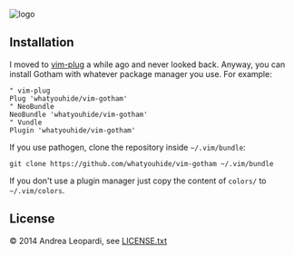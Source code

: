 ![logo][logo]


## Installation

I moved to [vim-plug][vim-plug] a while ago and never looked back. Anyway, you
can install Gotham with whatever package manager you use. For example:

``` viml
" vim-plug
Plug 'whatyouhide/vim-gotham'
" NeoBundle
NeoBundle 'whatyouhide/vim-gotham'
" Vundle
Plugin 'whatyouhide/vim-gotham'
```

If you use pathogen, clone the repository inside `~/.vim/bundle`:

    git clone https://github.com/whatyouhide/vim-gotham ~/.vim/bundle

If you don't use a plugin manager just copy the content of `colors/` to
`~/.vim/colors`.


## License

&copy; 2014 Andrea Leopardi, see [LICENSE.txt][license-file]

[logo]: http://i.imgur.com/koUON2t.png "The logo"
[license-file]: LICENSE.txt
[vim-plug]: https://github.com/junegunn/vim-plug
